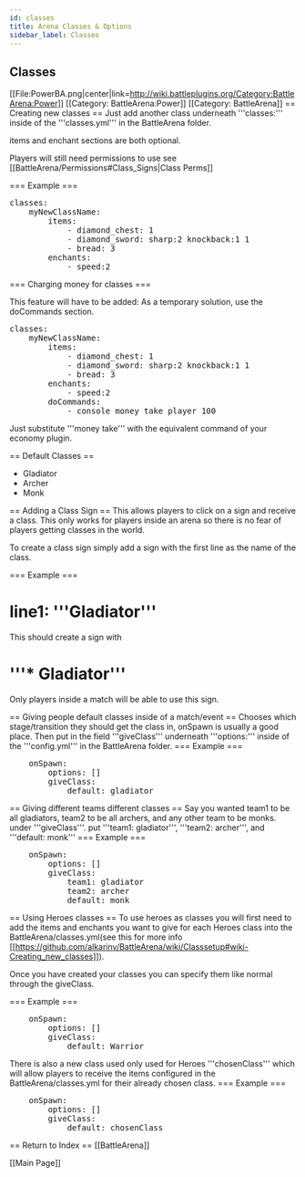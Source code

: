 ```yaml
---
id: classes
title: Arena Classes & Options
sidebar_label: Classes
---
```


## Classes

[[File:PowerBA.png|center|link=http://wiki.battleplugins.org/Category:BattleArena:Power]]
[[Category: BattleArena:Power]]
[[Category: BattleArena]]
== Creating new classes ==
Just add another class underneath '''classes:''' inside of the '''classes.yml''' in the BattleArena folder.

items and enchant sections are both optional. 

Players will still need permissions to use see [[BattleArena/Permissions#Class_Signs|Class Perms]]

=== Example ===
<pre>
classes:
    myNewClassName:
        items:
            - diamond_chest: 1
            - diamond_sword: sharp:2 knockback:1 1
            - bread: 3
        enchants:
            - speed:2
</pre>

=== Charging money for classes ===

This feature will have to be added: As a temporary solution, use the doCommands section.

<pre>
classes:
    myNewClassName:
        items:
            - diamond_chest: 1
            - diamond_sword: sharp:2 knockback:1 1
            - bread: 3
        enchants:
            - speed:2
        doCommands:
            - console money take player 100
</pre>

Just substitute '''money take''' with the equivalent command of your economy plugin.

== Default Classes ==
* Gladiator
* Archer
* Monk

== Adding a Class Sign ==
This allows players to click on a sign and receive a class. This only works for players inside an arena so there is no fear of players getting classes in the world.

To create a class sign simply add a sign with the first line as the name of the class.

=== Example ===
# line1: '''Gladiator'''

This should create a sign with
# '''* Gladiator'''

Only players inside a match will be able to use this sign.

== Giving people default classes inside of a match/event ==
Chooses which stage/transition they should get the class in, onSpawn is usually a good place.  Then put in the field '''giveClass''' underneath '''options:''' inside of the '''config.yml''' in the BattleArena folder.
=== Example ===
<pre>
    onSpawn:
        options: []
        giveClass:
            default: gladiator
</pre>
== Giving different teams different classes ==
Say you wanted team1 to be all gladiators, team2 to be all archers, and any other team to be monks.
under '''giveClass'''. put '''team1: gladiator''', '''team2: archer''', and '''default: monk'''
=== Example ===
<pre>
    onSpawn:
        options: []
        giveClass:
            team1: gladiator
            team2: archer
            default: monk
</pre>

== Using Heroes classes ==
To use heroes as classes you will first need to add the items and enchants you want to give for each Heroes class into the BattleArena/classes.yml(see this for more info [[https://github.com/alkarinv/BattleArena/wiki/Classsetup#wiki-Creating_new_classes]]).

Once you have created your classes you can specify them like normal through the giveClass.

=== Example ===
<pre>
    onSpawn:
        options: []
        giveClass:
            default: Warrior
</pre>

There is also a new class used only used for Heroes '''chosenClass''' which will allow players to receive the items configured in the BattleArena/classes.yml for their already chosen class.
=== Example ===
<pre>
    onSpawn:
        options: []
        giveClass:
            default: chosenClass
</pre>

== Return to Index ==
[[BattleArena]]

[[Main Page]]